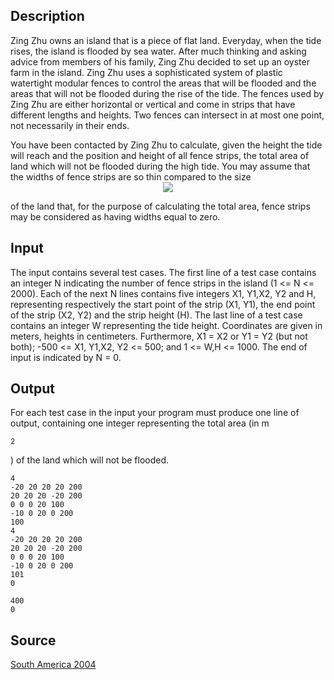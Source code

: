 <h2>Description</h2><p>Zing Zhu owns an island that is a piece of flat land. Everyday, when the tide rises, the island is flooded by sea water. After much thinking and asking advice from members of his family, Zing Zhu decided to set up an oyster farm in the island. Zing Zhu uses a sophisticated system of plastic watertight modular fences to control the areas that will be flooded and the areas that will not be flooded during the rise of the tide. The fences used by Zing Zhu are either horizontal or vertical and come in strips that have different lengths and heights. Two fences can intersect in at most one point, not necessarily in their ends.
</p>You have been contacted by Zing Zhu to calculate, given the height the tide will reach and the position and height of all fence strips, the total area of land which will not be flooded during the high tide. You may assume that the widths of fence strips are so thin compared to the size
<center><img src="images/2091_1.jpg"></center><p>
</p>of the land that, for the purpose of calculating the total area, fence strips may be considered as having widths equal to zero.<h2>Input</h2><p>The input contains several test cases. The first line of a test case contains an integer N indicating the number of fence strips in the island (1 &lt;= N &lt;= 2000). Each of the next N lines contains five integers X1, Y1,X2, Y2 and H, representing respectively the start point of the strip (X1, Y1), the end point of the strip (X2, Y2) and the strip height (H). The last line of a test case contains an integer W representing the tide height. Coordinates are given in meters, heights in centimeters. Furthermore, X1 = X2 or Y1 = Y2 (but not both); -500 &lt;= X1, Y1,X2, Y2 &lt;= 500; and 1 &lt;= W,H &lt;= 1000. The end of input is indicated by N = 0.</p><h2>Output</h2><p>For each test case in the input your program must produce one line of output, containing one integer representing the total area (in m</p><sup>2</sup><p>) of the land which will not be flooded.</p><pre><code class="language-input1">4
-20 20 20 20 200
20 20 20 -20 200
0 0 0 20 100
-10 0 20 0 200
100
4
-20 20 20 20 200
20 20 20 -20 200
0 0 0 20 100
-10 0 20 0 200
101
0</code></pre><pre><code class="language-output1">400
0</code></pre><h2>Source</h2><a href="searchproblem?field=source&amp;key=South+America+2004">South America 2004</a>